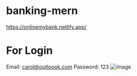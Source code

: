 # banking-mern
https://onlinemybank.netlify.app/
# For Login
Email: carol@outloook.com
Password: 123
![image](https://github.com/shilesh-rk/banking-mern/assets/110106450/b4217f52-f3e4-4397-8635-028081c64298)
